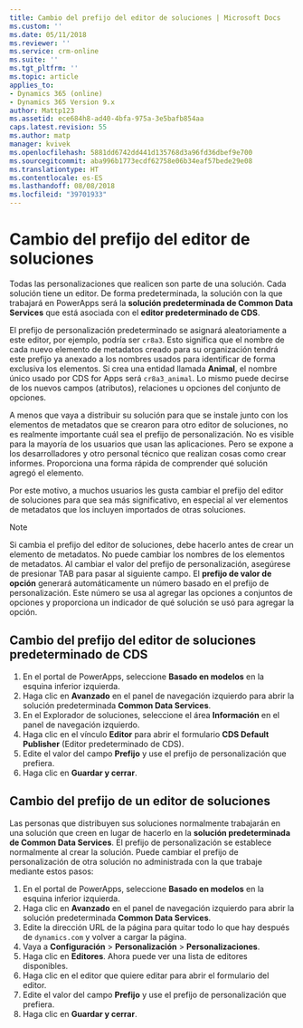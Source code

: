 ```yaml
---
title: Cambio del prefijo del editor de soluciones | Microsoft Docs
ms.custom: ''
ms.date: 05/11/2018
ms.reviewer: ''
ms.service: crm-online
ms.suite: ''
ms.tgt_pltfrm: ''
ms.topic: article
applies_to:
- Dynamics 365 (online)
- Dynamics 365 Version 9.x
author: Mattp123
ms.assetid: ece684h8-ad40-4bfa-975a-3e5bafb854aa
caps.latest.revision: 55
ms.author: matp
manager: kvivek
ms.openlocfilehash: 5881dd6742dd441d135768d3a96fd36dbef9e700
ms.sourcegitcommit: aba996b1773ecdf62758e06b34eaf57bede29e08
ms.translationtype: HT
ms.contentlocale: es-ES
ms.lasthandoff: 08/08/2018
ms.locfileid: "39701933"
---
```

# <a name="change-the-solution-publisher-prefix"></a>Cambio del prefijo del editor de soluciones

Todas las personalizaciones que realicen son parte de una solución. Cada solución tiene un editor. De forma predeterminada, la solución con la que trabajará en PowerApps será la **solución predeterminada de Common Data Services** que está asociada con el **editor predeterminado de CDS**.

El prefijo de personalización predeterminado se asignará aleatoriamente a este editor, por ejemplo, podría ser `cr8a3`. Esto significa que el nombre de cada nuevo elemento de metadatos creado para su organización tendrá este prefijo ya anexado a los nombres usados para identificar de forma exclusiva los elementos. Si crea una entidad llamada **Animal**, el nombre único usado por CDS for Apps será `cr8a3_animal`. Lo mismo puede decirse de los nuevos campos (atributos), relaciones u opciones del conjunto de opciones.

A menos que vaya a distribuir su solución para que se instale junto con los elementos de metadatos que se crearon para otro editor de soluciones, no es realmente importante cuál sea el prefijo de personalización. No es visible para la mayoría de los usuarios que usan las aplicaciones. Pero se expone a los desarrolladores y otro personal técnico que realizan cosas como crear informes. Proporciona una forma rápida de comprender qué solución agregó el elemento.

Por este motivo, a muchos usuarios les gusta cambiar el prefijo del editor de soluciones para que sea más significativo, en especial al ver elementos de metadatos que los incluyen importados de otras soluciones. 

> [!NOTE]
> Si cambia el prefijo del editor de soluciones, debe hacerlo antes de crear un elemento de metadatos. No puede cambiar los nombres de los elementos de metadatos.
> Al cambiar el valor del prefijo de personalización, asegúrese de presionar TAB para pasar al siguiente campo. El **prefijo de valor de opción** generará automáticamente un número basado en el prefijo de personalización. Este número se usa al agregar las opciones a conjuntos de opciones y proporciona un indicador de qué solución se usó para agregar la opción. 

## <a name="change-the-solution-publisher-prefix-for-the-cds-default-publisher"></a>Cambio del prefijo del editor de soluciones predeterminado de CDS  

 1. En el portal de PowerApps, seleccione **Basado en modelos** en la esquina inferior izquierda.
 2. Haga clic en **Avanzado** en el panel de navegación izquierdo para abrir la solución predeterminada **Common Data Services**.
 3. En el Explorador de soluciones, seleccione el área **Información** en el panel de navegación izquierdo.
 4. Haga clic en el vínculo **Editor** para abrir el formulario **CDS Default Publisher** (Editor predeterminado de CDS).
 5. Edite el valor del campo **Prefijo** y use el prefijo de personalización que prefiera.
 6. Haga clic en **Guardar y cerrar**.
  
## <a name="change-the-solution-publisher-prefix-for-any-publisher"></a>Cambio del prefijo de un editor de soluciones

Las personas que distribuyen sus soluciones normalmente trabajarán en una solución que creen en lugar de hacerlo en la **solución predeterminada de Common Data Services**. El prefijo de personalización se establece normalmente al crear la solución. Puede cambiar el prefijo de personalización de otra solución no administrada con la que trabaje mediante estos pasos: 

 1. En el portal de PowerApps, seleccione **Basado en modelos** en la esquina inferior izquierda.
 2. Haga clic en **Avanzado** en el panel de navegación izquierdo para abrir la solución predeterminada **Common Data Services**.
 3. Edite la dirección URL de la página para quitar todo lo que hay después de `dynamics.com` y volver a cargar la página.
 4. Vaya a **Configuración** > **Personalización** > **Personalizaciones**. 
 5. Haga clic en **Editores**. Ahora puede ver una lista de editores disponibles.
 6. Haga clic en el editor que quiere editar para abrir el formulario del editor.
 7. Edite el valor del campo **Prefijo** y use el prefijo de personalización que prefiera.
 6. Haga clic en **Guardar y cerrar**.
  
